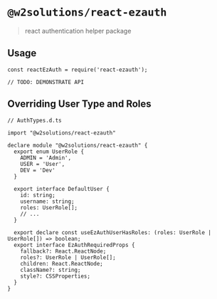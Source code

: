 # `@w2solutions/react-ezauth`

> react authentication helper package

## Usage

```
const reactEzAuth = require('react-ezauth');

// TODO: DEMONSTRATE API
```

## Overriding User Type and Roles

```
// AuthTypes.d.ts

import "@w2solutions/react-ezauth"

declare module "@w2solutions/react-ezauth" {
  export enum UserRole {
    ADMIN = 'Admin',
    USER = 'User',
    DEV = 'Dev'
  }
  
  export interface DefaultUser {
    id: string;
    username: string;
    roles: UserRole[];
    // ...
  }
  
  export declare const useEzAuthUserHasRoles: (roles: UserRole | UserRole[]) => boolean;
  export interface EzAuthRequiredProps {
    fallback?: React.ReactNode;
    roles?: UserRole | UserRole[];
    children: React.ReactNode;
    className?: string;
    style?: CSSProperties;
  }
}

```

